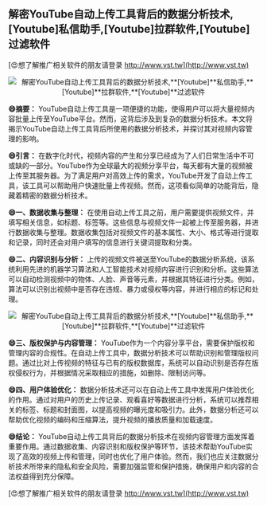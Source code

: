 ## **解密YouTube自动上传工具背后的数据分析技术,**[Youtube]**私信助手,**[Youtube]**拉群软件,**[Youtube]**过滤软件**

[😍想了解推广相关软件的朋友请登录 http://www.vst.tw](http://www.vst.tw)

 <center><img src="https://vst.tw/MP4/tuiguang/png/2.png" alt="解密YouTube自动上传工具背后的数据分析技术,**[Youtube]**私信助手,**[Youtube]**拉群软件,**[Youtube]**过滤软件"></center>

**😄摘要：**
YouTube自动上传工具是一项便捷的功能，使得用户可以将大量视频内容批量上传至YouTube平台。然而，这背后涉及到复杂的数据分析技术。本文将揭示YouTube自动上传工具背后所使用的数据分析技术，并探讨其对视频内容管理的影响。

**😄引言：**
在数字化时代，视频内容的产生和分享已经成为了人们日常生活中不可或缺的一部分。YouTube作为全球最大的视频分享平台，每天都有大量的视频被上传至其服务器。为了满足用户对高效上传的需求，YouTube开发了自动上传工具，该工具可以帮助用户快速批量上传视频。然而，这项看似简单的功能背后，隐藏着精密的数据分析技术。

**😄一、数据收集与整理：**
在使用自动上传工具之前，用户需要提供视频文件，并填写相关信息，如标题、标签等。这些信息与视频文件一起被上传至服务器，并进行数据收集与整理。数据收集包括对视频文件的基本属性、大小、格式等进行提取和记录，同时还会对用户填写的信息进行关键词提取和分类。

**😄二、内容识别与分析：**
上传的视频文件被送至YouTube的数据分析系统，该系统利用先进的机器学习算法和人工智能技术对视频内容进行识别和分析。这些算法可以自动检测视频中的物体、人脸、声音等元素，并根据其特征进行分类。例如，算法可以识别出视频中是否存在违规、暴力或侵权等内容，并进行相应的标记和处理。

 <center><img src="https://vst.tw/MP4/tuiguang/png/3.png" alt="解密YouTube自动上传工具背后的数据分析技术,**[Youtube]**私信助手,**[Youtube]**拉群软件,**[Youtube]**过滤软件"></center>

**😄三、版权保护与内容管理：**
YouTube作为一个内容分享平台，需要保护版权和管理内容的合规性。在自动上传工具中，数据分析技术可以帮助识别和管理版权问题。通过比对上传视频的特征与已有的版权数据库，系统可以自动识别是否存在版权侵权行为，并根据情况采取相应的措施，如删除、限制访问等。

**😄四、用户体验优化：**
数据分析技术还可以在自动上传工具中发挥用户体验优化的作用。通过对用户的历史上传记录、观看喜好等数据进行分析，系统可以推荐相关的标签、标题和封面图，以提高视频的曝光度和吸引力。此外，数据分析还可以帮助优化视频的编码和压缩算法，提升视频的播放质量和加载速度。

**😄结论：**
YouTube自动上传工具背后的数据分析技术在视频内容管理方面发挥着重要作用。通过数据收集、内容识别和版权保护等环节，该技术帮助YouTube实现了高效的视频上传和管理，同时也优化了用户体验。然而，我们也应关注数据分析技术所带来的隐私和安全风险，需要加强监管和保护措施，确保用户和内容的合法权益得到充分保障。

[😍想了解推广相关软件的朋友请登录 http://www.vst.tw](http://www.vst.tw)



